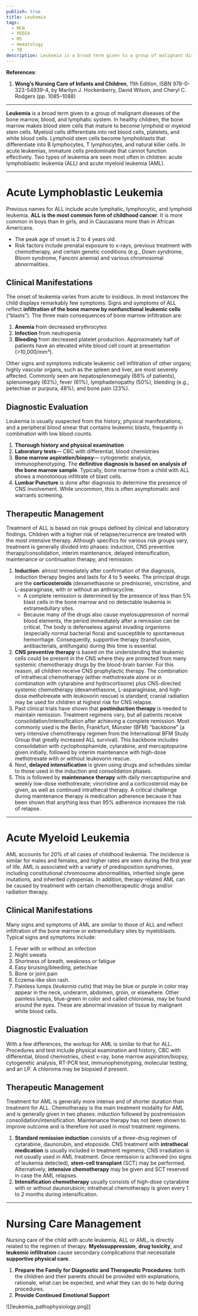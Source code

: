 ```yaml
---
publish: true
title: Leukemia
tags:
  - MCN
  - PEDIA
  - MS
  - Hematology
  - TB
description: Leukemia is a broad term given to a group of malignant diseases of the bone marrow, blood, and lymphatic system.
---
```

**References**:
1. **Wong’s Nursing Care of Infants and Children**, 11th Edition, ISBN 978-0-323-54939-4, by Marilyn J. Hockenberry, David Wilson, and Cheryl C. Rodgers (pp. 1085–1088)

___

**Leukemia** is a broad term given to a group of malignant diseases of the bone marrow, blood, and lymphatic system. In healthy children, the bone marrow makes blood stem cells that mature to become lymphoid or myeloid stem cells. Myeloid cells differentiate into red blood cells, platelets, and white blood cells. Lymphoid stem cells become lymphoblasts that differentiate into B lymphocytes, T lymphocytes, and natural killer cells. In acute leukemias, immature cells predominate that cannot function effectively. Two types of leukemia are seen most often in children: acute lymphoblastic leukemia (ALL) and acute myeloid leukemia (AML).

___

# Acute Lymphoblastic Leukemia
Previous names for ALL include acute lymphatic, lymphocytic, and lymphoid leukemia. **ALL is the most common form of childhood cancer**. It is more common in boys than in girls, and in Caucasians more than in African Americans.
- The peak age of onset is 2 to 4 years old.
- Risk factors include prenatal exposure to x-rays, previous treatment with chemotherapy, and certain genetic conditions (e.g., Down syndrome, Bloom syndrome, Fanconi anemia) and various chromosomal abnormalities.
## Clinical Manifestations
The onset of leukemia varies from acute to insidious. In most instances the child displays remarkably few symptoms. Signs and symptoms of ALL reflect **infiltration of the bone marrow by nonfunctional leukemic cells** (“blasts”). The three main consequences of bone marrow infiltration are:
1. **Anemia** from decreased erythrocytes
2. **Infection** from neutropenia
3. **Bleeding** from decreased platelet production. Approximately half of patients have an elevated white blood cell count at presentation (>10,000/mm³).

Other signs and symptoms indicate leukemic cell infiltration of other organs; highly vascular organs, such as the spleen and liver, are most severely affected. Commonly seen are hepatosplenomegaly (68% of patients), splenomegaly (63%), fever (61%), lymphadenopathy (50%), bleeding (e.g., petechiae or purpura, 48%), and bone pain (23%).
## Diagnostic Evaluation
Leukemia is usually suspected from the history, physical manifestations, and a peripheral blood smear that contains leukemic blasts, frequently in combination with low blood counts.
1. **Thorough history and physical examination**
2. **Laboratory tests**— CBC with differential, blood chemistries
3. **Bone marrow aspiration/biopsy**— cytogenetic analysis, immunophenotyping. The **definitive diagnosis is based on analysis of the bone marrow sample**. Typically, bone marrow from a child with ALL shows a monotonous infiltrate of blast cells.
4. **Lumbar Puncture** is done after diagnosis to determine the presence of CNS involvement. While uncommon, this is often asymptomatic and warrants screening.
## Therapeutic Management
Treatment of ALL is based on risk groups defined by clinical and laboratory findings. Children with a higher risk of relapse/recurrence are treated with the most intensive therapy. Although specifics for various risk groups vary, treatment is generally divided into phases: induction, CNS preventive therapy/consolidation, interim maintenance, delayed intensification, maintenance or continuation therapy, and remission.
1. **Induction**: almost immediately after confirmation of the diagnosis, induction therapy begins and lasts for 4 to 5 weeks. The principal drugs are the **corticosteroids** (dexamethasone or prednisone), vincristine, and L-asparaginase, with or without an anthracycline.
	- A complete remission is determined by the presence of less than 5% blast cells in the bone marrow and no detectable leukemia in extramedullary sites.
	- Because many of the drugs also cause myelosuppression of normal blood elements, the period immediately after a remission can be critical. The body is defenseless against invading organisms (especially normal bacterial flora) and susceptible to spontaneous hemorrhage. Consequently, supportive therapy (transfusion, antibacterials, antifungals) during this time is essential.
2. **CNS preventive therapy** is based on the understanding that leukemic cells could be present in the CNS where they are protected from many systemic chemotherapy drugs by the blood-brain barrier. For this reason, all children receive CNS prophylactic therapy. The combination of intrathecal chemotherapy (either methotrexate alone or in combination with cytarabine and hydrocortisone) plus CNS-directed systemic chemotherapy (dexamethasone, L-asparaginase, and high-dose methotrexate with leukovorin rescue) is standard; cranial radiation may be used for children at highest risk for CNS relapse.
3. Past clinical trials have shown that **postinduction therapy** is needed to maintain remission. Treatment regimens vary, but all patients receive consolidation/intensification after achieving a complete remission. Most commonly used is the Berlin, Frankfurt, Münster (BFM) “backbone” (a very intensive chemotherapy regimen from the International BFM Study Group that greatly increased ALL survival). This backbone includes consolidation with cyclophosphamide, cytarabine, and mercaptopurine given initially, followed by interim maintenance with high-dose methotrexate with or without leukovorin rescue.
4. Next, **delayed intensification** is given using drugs and schedules similar to those used in the induction and consolidation phases.
5. This is followed by **maintenance therapy** with daily mercaptopurine and weekly low-dose methotrexate; vincristine and a corticosteroid may be given, as well as continued intrathecal therapy. A critical challenge during maintenance therapy is medication adherence because it has been shown that anything less than 95% adherence increases the risk of relapse.

___

# Acute Myeloid Leukemia
AML accounts for 20% of all cases of childhood leukemia. The incidence is similar for males and females, and higher rates are seen during the first year of life. AML is associated with a variety of predisposition syndromes, including constitutional chromosome abnormalities, inherited single gene mutations, and inherited cytopenias. In addition, therapy-related AML can be caused by treatment with certain chemotherapeutic drugs and/or radiation therapy.
## Clinical Manifestations
Many signs and symptoms of AML are similar to those of ALL and reflect infiltration of the bone marrow or extramedullary sites by myeloblasts. Typical signs and symptoms include:
1. Fever with or without an infection
2. Night sweats
3. Shortness of breath, weakness or fatigue
4. Easy bruising/bleeding, petechiae
5. Bone or joint pain
6. Eczema-like skin rash.
7. Painless lumps (*leukemia cutis*) that may be blue or purple in color may appear in the neck, underarm, abdomen, groin, or elsewhere. Other painless lumps, blue-green in color and called chloromas, may be found around the eyes. These are abnormal invasion of tissue by malignant white blood cells.
## Diagnostic Evaluation
With a few differences, the workup for AML is similar to that for ALL. Procedures and test include physical examination and history, CBC with differential, blood chemistries, chest x-ray, bone marrow aspiration/biopsy, cytogenetic analysis, RT-PCR test, immunophenotyping, molecular testing, and an LP. A chloroma may be biopsied if present.
## Therapeutic Management
Treatment for AML is generally more intense and of shorter duration than treatment for ALL. Chemotherapy is the main treatment modality for AML and is generally given in two phases: induction followed by postremission consolidation/intensification. Maintenance therapy has not been shown to improve outcome and is therefore not used in most treatment regimens.
1. **Standard remission induction** consists of a three-drug regimen of cytarabine, daunorubin, and etoposide. CNS treatment with **intrathecal medication** is usually included in treatment regimens; CNS irradiation is not usually used in AML treatment. Once remission is achieved (no signs of leukemia detected), **stem-cell transplant** (SCT) may be performed. Alternatively, **intensive chemotherapy** may be given and SCT reserved in case the AML relapses.
2. **Intensification chemotherapy** usually consists of high-dose cytarabine with or without daunorubicin; intrathecal chemotherapy is given every 1 to 2 months during intensification.

___

# Nursing Care Management
Nursing care of the child with acute leukemia, ALL or AML, is directly related to the regimen of therapy. **Myelosuppression**, **drug toxicity**, and **leukemic infiltration** cause secondary complications that necessitate **supportive physical care**.
1. **Prepare the Family for Diagnostic and Therapeutic Procedures**: both the children and their parents should be provided with explanations, rationale, what can be expected, and what they can do to help during procedures.
2. **Provide Continued Emotional Support**

![[leukemia_pathophysiology.png]]
